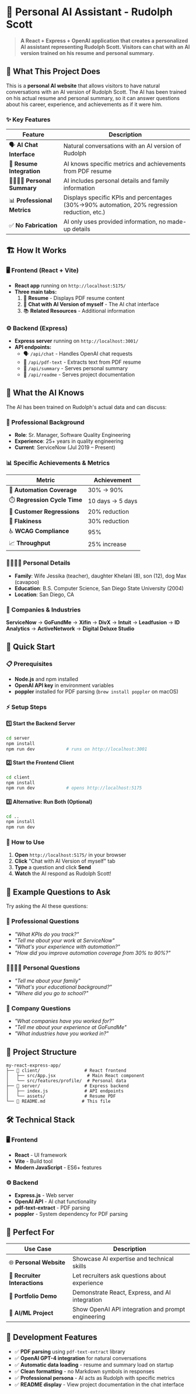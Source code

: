 # 🤖 Personal AI Assistant - Rudolph Scott

> **A React + Express + OpenAI application that creates a personalized AI assistant representing Rudolph Scott. Visitors can chat with an AI version trained on his resume and personal summary.**

## 🎯 What This Project Does

This is a **personal AI website** that allows visitors to have natural conversations with an AI version of Rudolph Scott. The AI has been trained on his actual resume and personal summary, so it can answer questions about his career, experience, and achievements as if it were him.

### ✨ Key Features

| Feature | Description |
|---------|-------------|
| 🗣️ **AI Chat Interface** | Natural conversations with an AI version of Rudolph |
| 📄 **Resume Integration** | AI knows specific metrics and achievements from PDF resume |
| 👨‍👩‍👧‍👦 **Personal Summary** | AI includes personal details and family information |
| 📊 **Professional Metrics** | Displays specific KPIs and percentages (30%→90% automation, 20% regression reduction, etc.) |
| ✅ **No Fabrication** | AI only uses provided information, no made-up details |

## 🏗️ How It Works

### 🖥️ Frontend (React + Vite)
- **React app** running on `http://localhost:5175/`
- **Three main tabs:**
  1. 📄 **Resume** - Displays PDF resume content
  2. 🤖 **Chat with AI Version of myself** - The AI chat interface
  3. 📚 **Related Resources** - Additional information

### ⚙️ Backend (Express)
- **Express server** running on `http://localhost:3001/`
- **API endpoints:**
  - 🗣️ `/api/chat` - Handles OpenAI chat requests
  - 📄 `/api/pdf-text` - Extracts text from PDF resume
  - 👤 `/api/summary` - Serves personal summary
  - 📖 `/api/readme` - Serves project documentation

## 🤖 What the AI Knows

The AI has been trained on Rudolph's actual data and can discuss:

### 💼 Professional Background
- **Role**: Sr. Manager, Software Quality Engineering
- **Experience**: 25+ years in quality engineering
- **Current**: ServiceNow (Jul 2019 – Present)

### 📊 Specific Achievements & Metrics
| Metric | Achievement |
|--------|-------------|
| 🚀 **Automation Coverage** | 30% → 90% |
| ⏱️ **Regression Cycle Time** | 10 days → 5 days |
| 🐛 **Customer Regressions** | 20% reduction |
| 🔧 **Flakiness** | 30% reduction |
| ♿ **WCAG Compliance** | 95% |
| 📈 **Throughput** | 25% increase |

### 👨‍👩‍👧‍👦 Personal Details
- **Family**: Wife Jessika (teacher), daughter Khelani (8), son (12), dog Max (cavapoo)
- **Education**: B.S. Computer Science, San Diego State University (2004)
- **Location**: San Diego, CA

### 🏢 Companies & Industries
**ServiceNow** → **GoFundMe** → **Xifin** → **DivX** → **Intuit** → **Leadfusion** → **ID Analytics** → **ActiveNetwork** → **Digital Deluxe Studio**

## 🚀 Quick Start

### 📋 Prerequisites
- **Node.js** and npm installed
- **OpenAI API key** in environment variables
- **poppler** installed for PDF parsing (`brew install poppler` on macOS)

### ⚡ Setup Steps

#### 1️⃣ Start the Backend Server
```bash
cd server
npm install
npm run dev            # runs on http://localhost:3001
```

#### 2️⃣ Start the Frontend Client
```bash
cd client
npm install
npm run dev            # opens http://localhost:5175
```

#### 3️⃣ Alternative: Run Both (Optional)
```bash
cd ..
npm install
npm run dev
```

### 🎯 How to Use
1. **Open** `http://localhost:5175/` in your browser
2. **Click** "Chat with AI Version of myself" tab
3. **Type** a question and click **Send**
4. **Watch** the AI respond as Rudolph Scott!

## 💬 Example Questions to Ask

Try asking the AI these questions:

### 🏢 Professional Questions
- *"What KPIs do you track?"*
- *"Tell me about your work at ServiceNow"*
- *"What's your experience with automation?"*
- *"How did you improve automation coverage from 30% to 90%?"*

### 👨‍👩‍👧‍👦 Personal Questions
- *"Tell me about your family"*
- *"What's your educational background?"*
- *"Where did you go to school?"*

### 🏢 Company Questions
- *"What companies have you worked for?"*
- *"Tell me about your experience at GoFundMe"*
- *"What industries have you worked in?"*

## 📁 Project Structure

```
my-react-express-app/
├── 📁 client/                 # React frontend
│   ├── src/App.jsx            # Main React component
│   └── src/features/profile/  # Personal data
├── 📁 server/                 # Express backend
│   ├── index.js              # API endpoints
│   └── assets/               # Resume PDF
└── 📄 README.md              # This file
```

## 🛠️ Technical Stack

### 🖥️ Frontend
- **React** - UI framework
- **Vite** - Build tool
- **Modern JavaScript** - ES6+ features

### ⚙️ Backend
- **Express.js** - Web server
- **OpenAI API** - AI chat functionality
- **pdf-text-extract** - PDF parsing
- **poppler** - System dependency for PDF parsing

## 🎯 Perfect For

| Use Case | Description |
|----------|-------------|
| 🌐 **Personal Website** | Showcase AI expertise and technical skills |
| 👔 **Recruiter Interactions** | Let recruiters ask questions about experience |
| 💼 **Portfolio Demo** | Demonstrate React, Express, and AI integration |
| 🤖 **AI/ML Project** | Show OpenAI API integration and prompt engineering |

## 🔧 Development Features

- ✅ **PDF parsing** using `pdf-text-extract` library
- ✅ **OpenAI GPT-4 integration** for natural conversations
- ✅ **Automatic data loading** - resume and summary load on startup
- ✅ **Clean formatting** - no Markdown symbols in responses
- ✅ **Professional persona** - AI acts as Rudolph with specific metrics
- ✅ **README display** - View project documentation in the chat interface
